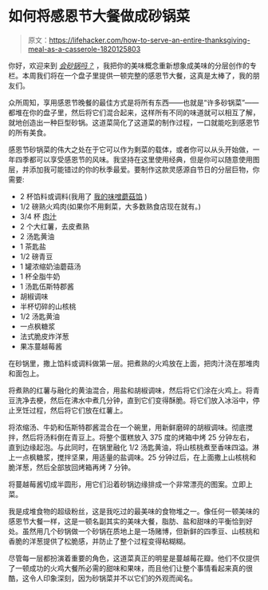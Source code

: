 # 如何将感恩节大餐做成砂锅菜

> 原文：<https://lifehacker.com/how-to-serve-an-entire-thanksgiving-meal-as-a-casserole-1820125803>

你好，欢迎来到 [*会砂锅吗？*](https://skillet.lifehacker.com/you-deserve-a-hot-and-cheesy-pierogi-casserole-1819722125?rev=1508528101066#) ，我把你的美味概念重新想象成美味的分层创作的专栏。本周我们将在一个盘子里提供一顿完整的感恩节大餐，这真是太棒了，我的朋友们。



众所周知，享用感恩节晚餐的最佳方式是将所有东西——也就是“许多砂锅菜”——都堆在你的盘子里，然后将它们混合起来，这样所有不同的味道就可以相互了解，就地创造出一种巨型砂锅。这道菜简化了这道菜的制作过程，一口就能吃到感恩节的所有美食。

感恩节砂锅菜的伟大之处在于它可以作为剩菜的载体，或者你可以从头开始做，一年四季都可以享受感恩节的风味。我坚持在这里使用经典，但是你可以随意使用图层，并添加我可能错过的你的秋季最爱。要制作这款灵感源自节日的分层巨物，你需要:

*   2 杯馅料或调料(我用了 [我的味噌蘑菇馅](https://skillet.lifehacker.com/you-should-definitely-add-miso-to-your-thanksgiving-stu-1820053100) )
*   1/2 磅熟火鸡肉(如果你不用剩菜，大多数熟食店现在就有。)
*   3/4 杯 [肉汁](http://skillet.lifehacker.com/there-is-no-reason-to-not-make-your-own-turkey-gravy-1819991230)
*   2 个大红薯，去皮煮熟
*   2 汤匙黄油
*   1 茶匙盐
*   1/2 磅青豆
*   1 罐浓缩奶油蘑菇汤
*   1 杯全脂牛奶
*   1 汤匙伍斯特郡酱
*   胡椒调味
*   半杯切碎的山核桃
*   1/2 汤匙黄油
*   一点枫糖浆
*   法式脆皮炸洋葱
*   果冻蔓越莓酱

在砂锅里，撒上馅料或调料做第一层。把煮熟的火鸡放在上面，把肉汁浇在那堆肉和面包上。

将煮熟的红薯与融化的黄油混合，用盐和胡椒调味，然后将它们涂在火鸡上。将青豆洗净去梗，然后在沸水中煮几分钟，直到它们变得酥脆。将它们放入冰浴中，停止烹饪过程，然后将它们放在红薯上。

将浓缩汤、牛奶和伍斯特郡酱混合在一个碗里，用新鲜磨碎的胡椒调味。彻底搅拌，然后将汤料倒在青豆上。将整个蛋糕放入 375 度的烤箱中烤 25 分钟左右，直到边缘起泡。与此同时，在锅里融化 1/2 汤匙黄油，将山核桃煮至香味四溢。淋上一点枫糖浆，搅拌坚果，用适量的盐调味。25 分钟过后，在上面撒上山核桃和脆洋葱，然后全部放回烤箱再烤 7 分钟。

将蔓越莓酱切成半圆形，用它们沿着砂锅边缘排成一个非常漂亮的图案。立即上菜。

我是成堆食物的超级粉丝，这是我吃过的最美味的食物堆之一。像任何一顿美味的感恩节大餐一样，这是一顿名副其实的美味大餐，脂肪、盐和甜味的平衡恰到好处。虽然用几个砂锅做一个砂锅在质地上是一场赌博，但新鲜的四季豆、山核桃和香脆的洋葱提供了松脆感，并防止了整个过程变得粘糊糊。

尽管每一层都扮演着重要的角色，这道菜真正的明星是蔓越莓花瓣。他们不仅提供了一顿成功的火鸡大餐所必需的甜味和果味，而且他们让整个事情看起来真的很酷，这令人印象深刻，因为砂锅菜并不以它们的外观而闻名。